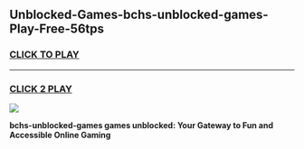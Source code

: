 
## Unblocked-Games-bchs-unblocked-games-Play-Free-56tps
<h3>
<a href="https://premium76.site?title=bchs-unblocked-games&ref=22A">CLICK TO PLAY</a></h3>
<hr>

<h3>
<a href="https://premium76.site?title=bchs-unblocked-games&ref=22A">CLICK 2 PLAY</a>
  
</h3>

<a href="https://premium76.site?title=bchs-unblocked-games&ref=22A"><img src="https://clearcache.store/games.png"></a>


**bchs-unblocked-games games unblocked: Your Gateway to Fun and Accessible Online Gaming**
